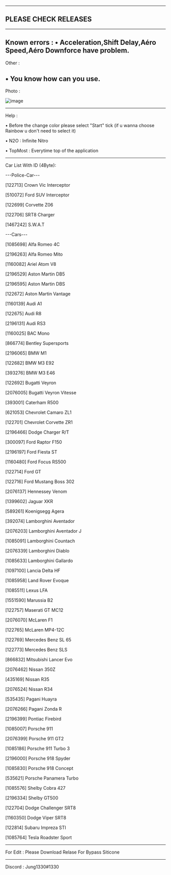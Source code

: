 ------------------------------------------------------------------------------
PLEASE CHECK RELEASES
------------------------------------------------------------------------------

------------------------------------------------------------------------------
Known errors :
• Acceleration,Shift Delay,Aéro Speed,Aéro Downforce have problem.
------------------------------------------------------------------------------

Other :

• You know how can you use.
------------------------------------------------------------------------------

Photo :

![image](https://github.com/user-attachments/assets/8c982044-fbd9-4748-8707-183c3f102721)

------------------------------------------------------------------------------

Help :

• Before the change color please select "Start" tick (if u wanna choose Rainbow u don't need to select it)

• N2O : Infinite Nitro

• TopMost : Everytime top of the application


------------------------------------------------------------------------------


Car List With ID (4Byte):

---Police-Car---

[122713] Crown Vic Interceptor

[510072] Ford SUV Interceptor

[122699] Corvette Z06

[122706] SRT8 Charger

[1467242] S.W.A.T

---Cars---

[1085698] Alfa Romeo 4C

[2196263] Alfa Romeo Mito

[1160082] Ariel Atom V8

[2196529] Aston Martin DB5

[2196595] Aston Martin DBS

[122672] Aston Martin Vantage

[1160139] Audi A1

[122675] Audi R8

[2196131] Audi RS3

[1160025] BAC Mono

[866774] Bentley Supersports

[2196065] BMW M1

[122682] BMW M3 E92

[393276] BMW M3 E46

[122692] Bugatti Veyron

[2076005] Bugatti Veyron Vitesse

[393001] Caterham R500

[621053] Chevrolet Camaro ZL1

[122701] Chevrolet Corvette ZR1

[2196466] Dodge Charger R/T

[300097] Ford Raptor F150

[2196197] Ford Fiesta ST

[1160480] Ford Focus RS500

[122714] Ford GT

[122716] Ford Mustang Boss 302

[2076137] Hennessey Venom

[1399602] Jaguar XKR

[589261] Koenigsegg Agera

[392074] Lamborghini Aventador

[2076203] Lamborghini Aventador J

[1085091] Lamborghini Countach

[2076339] Lamborghini Diablo

[1085633] Lamborghini Gallardo

[1097100] Lancia Delta HF

[1085958] Land Rover Evoque

[1085511] Lexus LFA

[1551590] Marussia B2

[122757] Maserati GT MC12

[2076070] McLaren F1

[122765] McLaren MP4-12C

[122769] Mercedes Benz SL 65

[122773] Mercedes Benz SLS

[866832] Mitsubishi Lancer Evo

[2076462] Nissan 350Z

[435169] Nissan R35

[2076524] Nissan R34

[535435] Pagani Huayra

[2076266] Pagani Zonda R

[2196399] Pontiac Firebird

[1085007] Porsche 911

[2076399] Porsche 911 GT2

[1085186] Porsche 911 Turbo 3

[2196000] Porsche 918 Spyder

[1085830] Porsche 918 Concept

[535621] Porsche Panamera Turbo

[1085576] Shelby Cobra 427

[2196334] Shelby GT500

[122704] Dodge Challenger SRT8

[1160350] Dodge Viper SRT8

[122814] Subaru Impreza STI

[1085764] Tesla Roadster Sport

------------------------------------------------------------------------------

For Edit : Please Download Relase For Bypass Siticone

------------------------------------------------------------------------------

Discord : Jung1330#1330
